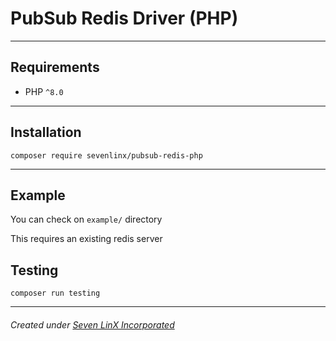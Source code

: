 # PubSub Redis Driver (PHP)

* * *

## Requirements
- PHP `^8.0`

* * *

## Installation
```shell
composer require sevenlinx/pubsub-redis-php
```

* * *

## Example

You can check on `example/` directory

This requires an existing redis server
## Testing
```shell
composer run testing
```
* * *
###### Created under [Seven LinX Incorporated](https://sevenlinx.tech)